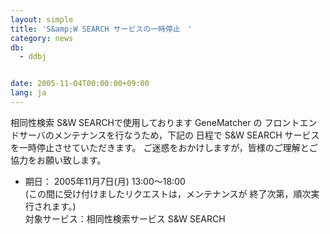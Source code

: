 ```yaml
---
layout: simple
title: 'S&amp;W SEARCH サービスの一時停止　'
category: news
db:
  - ddbj


date: 2005-11-04T00:00:00+09:00
lang: ja
---
```


相同性検索 S&amp;W SEARCHで使用しております GeneMatcher の フロントエンドサーバのメンテナンスを行なうため，下記の 日程で S&amp;W SEARCH サービスを一時停止させていただきます。 ご迷惑をおかけしますが，皆様のご理解とご協力をお願い致します。

<ul>
    <li>期日： 2005年11月7日(月) 13:00～18:00<br>(この間に受け付けましたリクエストは，メンテナンスが 終了次第，順次実行されます。)<br>対象サービス：相同性検索サービス S&amp;W SEARCH </li>
</ul>
